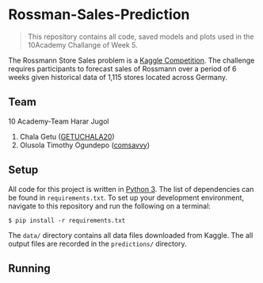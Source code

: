 # Rossman-Sales-Prediction

> This repository contains all code, saved models and plots used in the 10Academy Challange of Week 5.

The Rossmann Store Sales problem is a [Kaggle Competition](https://www.kaggle.com/c/rossmann-store-sales). The challenge requires participants to forecast sales of Rossmann over a period of 6 weeks given historical data of 1,115 stores located across Germany.

## Team

10 Academy-Team Harar Jugol

1. Chala Getu ([GETUCHALA20](https://github.com/GETUCHALA20))
2. Olusola Timothy Ogundepo ([comsavvy](https://github.com/comsavvy))

## Setup

All code for this project is written in [Python 3](https://www.python.org/downloads/). The list of dependencies can be found in `requirements.txt`. To set up your development environment, navigate to this repository and run the following on a terminal:

```
$ pip install -r requirements.txt
```

The `data/` directory contains all data files downloaded from Kaggle. The all output files are recorded in the `predictions/` directory.

## Running
